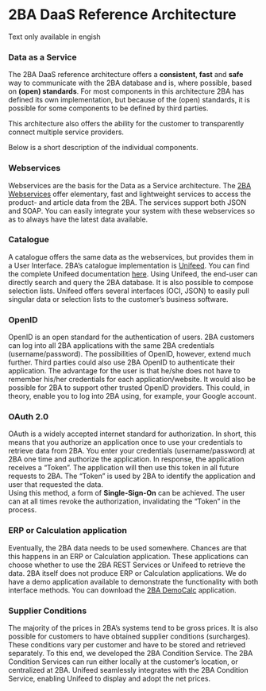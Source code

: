 # 2BA DaaS Reference Architecture

Text only available in engish

### Data as a Service

The 2BA DaaS reference architecture offers a **consistent**, **fast** and **safe** way to communicate with the 2BA database and is, where possible, based on **(open) standards**. For most components in this architecture 2BA has defined its own implementation, but because of the (open) standards, it is possible for some components to be defined by third parties.

This architecture also offers the ability for the customer to transparently connect multiple service providers.

Below is a short description of the individual components.

### Webservices

Webservices are the basis for the Data as a Service architecture. The [2BA Webservices](https://www.2ba.nl/documentatie/webservices) offer elementary, fast and lightweight services to access the product- and article data from the 2BA. The services support both JSON and SOAP. You can easily integrate your system with these webservices so as to always have the latest data available.

### Catalogue

A catalogue offers the same data as the webservices, but provides them in a User Interface. 2BA’s catalogue implementation is [Unifeed](https://unifeed.2ba.nl/). You can find the complete Unifeed documentation [here](https://www.2ba.nl/documentatie/unifeed). Using Unifeed, the end-user can directly search and query the 2BA database. It is also possible to compose selection lists. Unifeed offers several interfaces (OCI, JSON) to easily pull singular data or selection lists to the customer’s business software.

### OpenID

OpenID is an open standard for the authentication of users. 2BA customers can log into all 2BA applications with the same 2BA credentials (username/password). The possibilities of OpenID, however, extend much further. Third parties could also use 2BA OpenID to authenticate their application. The advantage for the user is that he/she does not have to remember his/her credentials for each application/website. It would also be possible for 2BA to support other trusted OpenID providers. This could, in theory, enable you to log into 2BA using, for example, your Google account.

### OAuth 2.0

OAuth is a widely accepted internet standard for authorization. In short, this means that you authorize an application once to use your credentials to retrieve data from 2BA. You enter your credentials (username/password) at 2BA one time and authorize the application. In response, the application receives a “Token”. The application will then use this token in all future requests to 2BA. The “Token” is used by 2BA to identify the application and user that requested the data.  
Using this method, a form of **Single-Sign-On** can be achieved. The user can at all times revoke the authorization, invalidating the “Token” in the process.

### ERP or Calculation application

Eventually, the 2BA data needs to be used somewhere. Chances are that this happens in an ERP or Calculation application. These applications can choose whether to use the 2BA REST Services or Unifeed to retrieve the data. 2BA itself does not produce ERP or Calculation applications. We do have a demo application available to demonstrate the functionality with both interface methods. You can download the [2BA DemoCalc](https://www.2ba.nl/documentatie/unifeed/democalc) application.

### Supplier Conditions

The majority of the prices in 2BA’s systems tend to be gross prices. It is also possible for customers to have obtained supplier conditions (surcharges). These conditions vary per customer and have to be stored and retrieved separately. To this end, we developed the 2BA Condition Service. The 2BA Condition Services can run either locally at the customer’s location, or centralized at 2BA. Unifeed seamlessly integrates with the 2BA Condition Service, enabling Unifeed to display and adopt the net prices.
